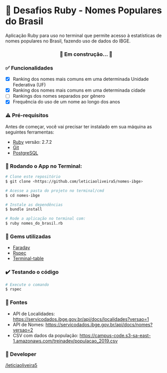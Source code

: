 # :memo: Desafios Ruby - Nomes Populares do Brasil
Aplicação Ruby para uso no terminal que permite acesso à estatísticas de nomes populares no Brasil, fazendo uso de dados do IBGE.

<h3 align="center"> 
	🚧  Em construção...  🚧
</h3>

### :white_check_mark: Funcionalidades

- [x] Ranking dos nomes mais comuns em uma determinada Unidade Federativa (UF)
- [x] Ranking dos nomes mais comuns em uma determinada cidade
- [ ] Rankings dos nomes separados por gênero
- [x] Frequência do uso de um nome ao longo dos anos

### :warning: Pré-requisitos

Antes de começar, você vai precisar ter instalado em sua máquina as seguintes ferramentas: 

- [Ruby](https://www.ruby-lang.org/pt/documentation/installation/) versão: 2.7.2
- [Git](https://git-scm.com) 
- [PostgreSQL](https://www.postgresql.org/)

### 🎲 Rodando o App no Terminal:

```bash
# Clone este repositório
$ git clone <https://github.com/leticiaoliveira5/nomes-ibge>

# Acesse a pasta do projeto no terminal/cmd
$ cd nomes-ibge

# Instale as dependências
$ bundle install

# Rode a aplicação no terminal com:
$ ruby nomes_do_brasil.rb

```

### :gem: Gems utilizadas

- [Faraday](https://rubygems.org/gems/faraday?locale=pt-BR)
- [Rspec](https://rubygems.org/gems/rspec?locale=pt-BR)
- [Terminal-table](https://rubygems.org/gems/terminal-table/)

### :heavy_check_mark: Testando o código
```bash
# Execute o comando
$ rspec
```
### :satellite: Fontes

- API de Localidades: https://servicodados.ibge.gov.br/api/docs/localidades?versao=1
- API de Nomes: https://servicodados.ibge.gov.br/api/docs/nomes?versao=2
- CSV com dados da população: https://campus-code.s3-sa-east-1.amazonaws.com/treinadev/populacao_2019.csv

### :tada: Developer

[/leticiaoliveira5](https://github.com/leticiaoliveira5)